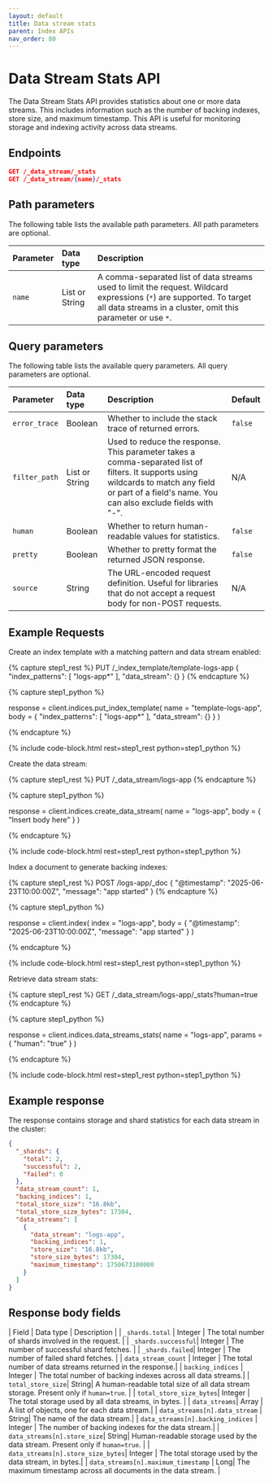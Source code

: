 ```yaml
---
layout: default
title: Data stream stats
parent: Index APIs
nav_order: 80
---
```


# Data Stream Stats API

The Data Stream Stats API provides statistics about one or more data streams. This includes information such as the number of backing indexes, store size, and maximum timestamp. This API is useful for monitoring storage and indexing activity across data streams.

## Endpoints
```json
GET /_data_stream/_stats
GET /_data_stream/{name}/_stats
```

## Path parameters

The following table lists the available path parameters. All path parameters are optional.

| Parameter | Data type | Description |
| :--- | :--- | :--- |
| `name` | List or String | A comma-separated list of data streams used to limit the request. Wildcard expressions (`*`) are supported. To target all data streams in a cluster, omit this parameter or use `*`. |

## Query parameters

The following table lists the available query parameters. All query parameters are optional.

| Parameter | Data type | Description | Default |
| :--- | :--- | :--- | :--- |
| `error_trace` | Boolean | Whether to include the stack trace of returned errors. | `false` |
| `filter_path` | List or String | Used to reduce the response. This parameter takes a comma-separated list of filters. It supports using wildcards to match any field or part of a field's name. You can also exclude fields with "-". | N/A |
| `human` | Boolean | Whether to return human-readable values for statistics. | `false` |
| `pretty` | Boolean | Whether to pretty format the returned JSON response. | `false` |
| `source` | String | The URL-encoded request definition. Useful for libraries that do not accept a request body for non-POST requests. | N/A |

## Example Requests

Create an index template with a matching pattern and data stream enabled:

<!-- spec_insert_start
component: example_code
rest: PUT /_index_template/template-logs-app
body: |
{
  "index_patterns": ["logs-app*"],
  "data_stream": {}
}
-->
{% capture step1_rest %}
PUT /_index_template/template-logs-app
{
  "index_patterns": [
    "logs-app*"
  ],
  "data_stream": {}
}
{% endcapture %}

{% capture step1_python %}


response = client.indices.put_index_template(
  name = "template-logs-app",
  body =   {
    "index_patterns": [
      "logs-app*"
    ],
    "data_stream": {}
  }
)

{% endcapture %}

{% include code-block.html
    rest=step1_rest
    python=step1_python %}
<!-- spec_insert_end -->

Create the data stream:

<!-- spec_insert_start
component: example_code
rest: PUT /_data_stream/logs-app
-->
{% capture step1_rest %}
PUT /_data_stream/logs-app
{% endcapture %}

{% capture step1_python %}


response = client.indices.create_data_stream(
  name = "logs-app",
  body = { "Insert body here" }
)

{% endcapture %}

{% include code-block.html
    rest=step1_rest
    python=step1_python %}
<!-- spec_insert_end -->

Index a document to generate backing indexes:

<!-- spec_insert_start
component: example_code
rest: POST /logs-app/_doc
body: |
{
  "@timestamp": "2025-06-23T10:00:00Z",
  "message": "app started"
}
-->
{% capture step1_rest %}
POST /logs-app/_doc
{
  "@timestamp": "2025-06-23T10:00:00Z",
  "message": "app started"
}
{% endcapture %}

{% capture step1_python %}


response = client.index(
  index = "logs-app",
  body =   {
    "@timestamp": "2025-06-23T10:00:00Z",
    "message": "app started"
  }
)

{% endcapture %}

{% include code-block.html
    rest=step1_rest
    python=step1_python %}
<!-- spec_insert_end -->


Retrieve data stream stats:

<!-- spec_insert_start
component: example_code
rest: GET /_data_stream/logs-app/_stats?human=true
-->
{% capture step1_rest %}
GET /_data_stream/logs-app/_stats?human=true
{% endcapture %}

{% capture step1_python %}


response = client.indices.data_streams_stats(
  name = "logs-app",
  params = { "human": "true" }
)

{% endcapture %}

{% include code-block.html
    rest=step1_rest
    python=step1_python %}
<!-- spec_insert_end -->

## Example response

The response contains storage and shard statistics for each data stream in the cluster:

```json
{
  "_shards": {
    "total": 2,
    "successful": 2,
    "failed": 0
  },
  "data_stream_count": 1,
  "backing_indices": 1,
  "total_store_size": "16.8kb",
  "total_store_size_bytes": 17304,
  "data_streams": [
    {
      "data_stream": "logs-app",
      "backing_indices": 1,
      "store_size": "16.8kb",
      "store_size_bytes": 17304,
      "maximum_timestamp": 1750673100000
    }
  ]
}
```

## Response body fields

| Field | Data type | Description |
| `_shards.total` | Integer | The total number of shards involved in the request. |
| `_shards.successful`| Integer | The number of successful shard fetches. |
| `_shards.failed`| Integer | The number of failed shard fetches. |
| `data_stream_count` | Integer | The total number of data streams returned in the response.|
| `backing_indices` | Integer | The total number of backing indexes across all data streams.|
| `total_store_size`| String| A human-readable total size of all data stream storage. Present only if `human=true`. |
| `total_store_size_bytes`| Integer | The total storage used by all data streams, in bytes. |
| `data_streams`| Array | A list of objects, one for each data stream.|
| `data_streams[n].data_stream` | String| The name of the data stream.|
| `data_streams[n].backing_indices` | Integer | The number of backing indexes for the data stream.|
| `data_streams[n].store_size`| String| Human-readable storage used by the data stream. Present only if `human=true`. |
| `data_streams[n].store_size_bytes`| Integer | The total storage used by the data stream, in bytes.|
| `data_streams[n].maximum_timestamp` | Long| The maximum timestamp across all documents in the data stream. |
